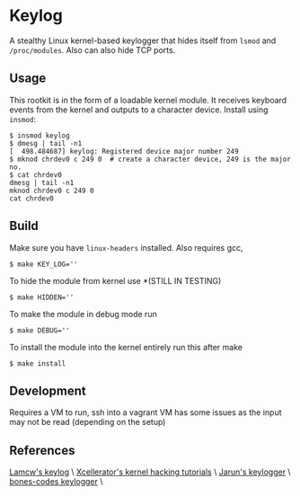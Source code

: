 # Keylog

A stealthy Linux kernel-based keylogger that hides itself from `lsmod` and
`/proc/modules`. Also can also hide TCP ports.

## Usage
This rootkit is in the form of a loadable kernel module. It receives keyboard
events from the kernel and outputs to a character device. Install using
`insmod`:

```console
$ insmod keylog
$ dmesg | tail -n1
[  498.484687] keylog: Registered device major number 249
$ mknod chrdev0 c 249 0  # create a character device, 249 is the major no.
$ cat chrdev0
dmesg | tail -n1
mknod chrdev0 c 249 0
cat chrdev0
```

## Build
Make sure you have `linux-headers` installed. Also requires gcc, 

```console
$ make KEY_LOG=''
```

To hide the module from kernel use *(STILL IN TESTING)

```console
$ make HIDDEN=''
```

To make the module in debug mode run

```console
$ make DEBUG=''
```

To install the module into the kernel entirely run this after make

```console
$ make install
```

## Development
Requires a VM to run, ssh into a vagrant VM has some issues as the input may not be read (depending on the setup)

## References

[Lamcw's keylog](https://github.com/lamcw/keylog) \\
[Xcellerator's kernel hacking tutorials](https://github.com/xcellerator/linux_kernel_hacking) \\
[Jarun's keylogger](https://github.com/jarun/spy) \\
[bones-codes keylogger](https://github.com/bones-codes/the_colonel) \\
